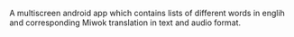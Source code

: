 A multiscreen android app which contains lists of different words in englih and corresponding Miwok translation in text and audio format.
